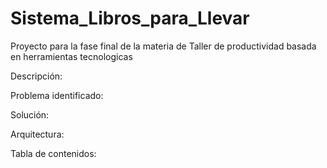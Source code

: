 # Sistema_Libros_para_Llevar
Proyecto para la fase final de la materia de Taller de productividad basada en herramientas tecnologicas 

Descripción:


Problema identificado:


Solución: 


Arquitectura:



Tabla de contenidos: 
